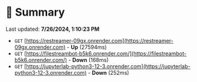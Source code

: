 # 📖 Summary
Last updated: **7/26/2024, 1:10:23 PM**

- `GET` [https://restreamer-09gx.onrender.com](https://restreamer-09gx.onrender.com) - **Up** (27594ms)
- `GET` [https://filestreambot-b5k6.onrender.com/](https://filestreambot-b5k6.onrender.com/) - **Down** (168ms)
- `GET` [https://jupyterlab-python3-12-3.onrender.com](https://jupyterlab-python3-12-3.onrender.com) - **Down** (252ms)
